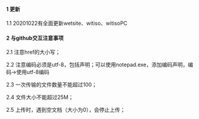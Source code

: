 <h4>1 更新</h4>
<p>1.1 20201022有全面更新wetsite、witiso、witisoPC</p>
<h4>2 与github交互注意事项</h4>
<p>2.1 注意href的大小写；</p>
<p>2.2 注意编码必须是utf-8，包括<meta content="text/html; charset=utf-8" />声明；可以使用notepad.exe，添加编码声明，编码→使用utf-8编码</p>
<p>2.3 一次传输的文件数量不能超过100；</p>
<p>2.4 文件大小不能超过25M；</p>
<p>2.5 上传时，遇到空文档（大小为0），会停止上传；</p>
